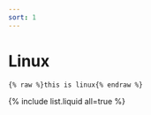 ```yaml
---
sort: 1
---
```


# Linux

```
{% raw %}this is linux{% endraw %}
```

{% include list.liquid all=true %}
